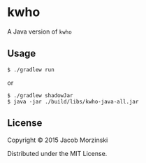 # kwho

A Java version of `kwho`

## Usage

    $ ./gradlew run

or

    $ ./gradlew shadowJar
    $ java -jar ./build/libs/kwho-java-all.jar

## License

Copyright © 2015 Jacob Morzinski

Distributed under the MIT License.
